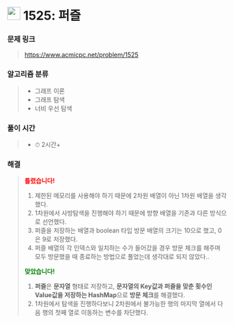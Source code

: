 # <img src="https://static.solved.ac/tier_small/14.svg" width=30> 1525: 퍼즐 

### 문제 링크
> https://www.acmicpc.net/problem/1525

### 알고리즘 분류
>- 그래프 이론
>- 그래프 탐색
>- 너비 우선 탐색

### 풀이 시간
>- ⏱ 2시간+

### 해결
><span style="color:red"> **틀렸습니다!** </span>
>   1. 제한된 메모리를 사용해야 하기 때문에 2차원 배열이 아닌 1차원 배열을 생각했다.
>    2. 1차원에서 사방탐색을 진행해야 하기 때문에 방향 배열을 기존과 다른 방식으로 선언했다.
>    3. 퍼즐을 저장하는 배열과 boolean 타입 방문 배열의 크기는 10으로 했고, 0은 9로 저장했다.
>    4. 퍼즐 배열의 각 인덱스와 일치하는 수가 들어갔을 경우 방문 체크를 해주며 모두 방문했을 때 종료하는 방법으로 풀었는데 생각대로 되지 않았다..
>
><span style="color:green"> **맞았습니다!** </span>
>   1. **퍼즐**은 **문자열** 형태로 저장하고, **문자열의 Key값과 퍼즐을 맞춘 횟수인 Value값을 저장하는 HashMap**으로 **방문 체크**를 해결했다.
>   2. 1차원에서 탐색을 진행하다보니 2차원에서 불가능한 행의 마지막 열에서 다음 행의 첫째 열로 이동하는 변수를 차단했다.